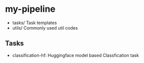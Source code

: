 # my-pipeline

* tasks/    Task templates
* utils/    Commonly used util codes

## Tasks
* classification-hf: Huggingface model based Classfication task


<!-- 각 task utils 폴더는 "ln -s src dst"로 링크해서 사용 -->